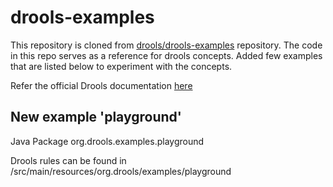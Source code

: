 # drools-examples

This repository is cloned from [drools/drools-examples](https://github.com/kiegroup/drools/tree/main/drools-examples) repository. The code in this repo serves as a reference for drools concepts. Added few examples that are listed below to experiment with the concepts.

Refer the official Drools documentation [here](https://docs.drools.org/7.73.0.Final/drools-docs/html_single/index.html)


## New example 'playground'
Java Package org.drools.examples.playground

Drools rules can be found in /src/main/resources/org.drools/examples/playground